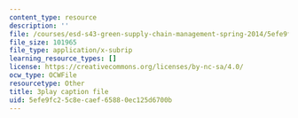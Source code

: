 ```yaml
---
content_type: resource
description: ''
file: /courses/esd-s43-green-supply-chain-management-spring-2014/5efe9fc25c8ecaef65880ec125d6700b_e_Hpp8cgeRs.srt
file_size: 101965
file_type: application/x-subrip
learning_resource_types: []
license: https://creativecommons.org/licenses/by-nc-sa/4.0/
ocw_type: OCWFile
resourcetype: Other
title: 3play caption file
uid: 5efe9fc2-5c8e-caef-6588-0ec125d6700b
---
```

